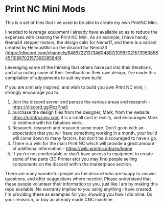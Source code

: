 # Print NC Mini Mods


This is a set of files that i've used to be able to create my own PrintNC Mini.

I needed to leverage equipment i already have available so as to reduce the expenses with creating the Print NC Mini. As an example, I have handy, Nema24 stepper motors, the design calls for Nema17, and there is a variant created by HelmusMkII on the discord for Nema23 (https://discord.com/channels/648972213734604807/1096702157396385845/1096702157396385845). 

Leveraging some of the thinking that others have put into their iterations, and also noting some of their feedback on their own design, i've made this compilation of adjustments to suit my own build.

If you are similarly inspired, and wish to build you own Print NC mini, i strongly encourage you to:

1. Join the discord server and peruse the various areas and research - https://discord.gg/RxzPna6
2. purchase the design files from the designer, Mark, from the website:  https://printncmini.com
   it is a small cost in reality, and encourages Mark to continue with his fabulous work.
3. Research, research and research some more. Don't go in with an expectation that you will have something working in a month, your build will come down to many factors, but don't be discouraged to have a go.
4. There is a wiki for the main Print NC which will provide a great amount of additional information - https://wiki.printnc.info/en/home
5. If you're not comfortable or don't have access to equipment to create some of the parts (3D Printer etc) you may find people selling components on the discord within the marketplace section.

There are many wonderful people on the discord who are happy to answer questions, and offer suggestions where needed.
Please understand that these people volunteer their information to you, just like I am by making this repo available.
No warranty implied to you using anything I have created. I'm providing these as examples for you, showing you how I did mine. Do your research, or buy an already made CNC machine.


